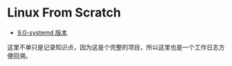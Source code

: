 # Linux From Scratch

- [9.0-systemd 版本](https://lctt.github.io/LFS-BOOK/lfs-systemd/)

这里不单只是记录知识点，因为这是个完整的项目，所以这里也是一个工作日志方便回溯。